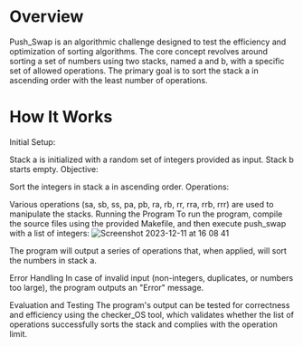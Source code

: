 
# Overview
Push_Swap is an algorithmic challenge designed to test the efficiency and optimization of sorting algorithms. The core concept revolves around sorting a set of numbers using two stacks, named a and b, with a specific set of allowed operations. The primary goal is to sort the stack a in ascending order with the least number of operations.

# How It Works
Initial Setup:

Stack a is initialized with a random set of integers provided as input.
Stack b starts empty.
Objective:

Sort the integers in stack a in ascending order.
Operations:

Various operations (sa, sb, ss, pa, pb, ra, rb, rr, rra, rrb, rrr) are used to manipulate the stacks.
Running the Program
To run the program, compile the source files using the provided Makefile, and then execute push_swap with a list of integers:
![Screenshot 2023-12-11 at 16 08 41](https://github.com/enilcobrut/push_swap/assets/102542469/927b25e9-dd4c-43ef-b4a2-da4c54cfa0df)

The program will output a series of operations that, when applied, will sort the numbers in stack a.

Error Handling
In case of invalid input (non-integers, duplicates, or numbers too large), the program outputs an "Error" message.

Evaluation and Testing
The program's output can be tested for correctness and efficiency using the checker_OS tool, which validates whether the list of operations successfully sorts the stack and complies with the operation limit.

